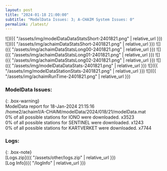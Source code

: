 ```yaml
---
layout: post
title: "2024-01-18 21:00:00"
subtitle: "ModelData Issues: 3; A-CHAIM System Issues: 0"
permalink: /latest/
---
```


![]({{ "/assets/img/modelDataDataStatsShort-2401821.png" | relative_url }})
![]({{ "/assets/img/achaimDataStatsShort-2401821.png" | relative_url }})
![]({{ "/assets/img/achaimDataStatsLong00-2401821.png" | relative_url }})
![]({{ "/assets/img/achaimDataStatsLong01-2401821.png" | relative_url }})
![]({{ "/assets/img/achaimDataStatsLong02-2401821.png" | relative_url }})
![]({{ "/assets/img/modelDataDataStats-2401821.png" | relative_url }})
![]({{ "/assets/img/modelDataStationStats-2401821.png" | relative_url }})
![]({{ "/assets/img/achaimRunTime-2401821.png" | relative_url }})


### ModelData Issues:  
  
{: .box-warning}  
 ModelData report for 18-Jan-2024 21:15:16   
 /home2/achaim1/A-CHAIM/modelData/2024/018/21/modelData.mat   
 0% of all possible stations for IONO were downloaded. x3523   
 0% of all possible stations for SENTINEL were downloaded. x1243   
 0% of all possible stations for KARTVERKET were downloaded. x7744   
  


### Logs:  
  
{: .box-note}  
[Logs.zip]({{ "/assets/other/logs.zip" | relative_url }})  
[Log Info]({{ "/logInfo" | relative_url }})  
